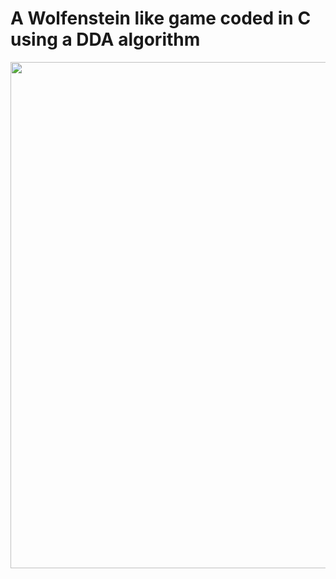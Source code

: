 # A Wolfenstein like game coded in C using a DDA algorithm

<img src="https://media.tenor.com/images/f18dc9b450088010545b0ec321fd7337/tenor.gif" width="1440" height="810"/>

